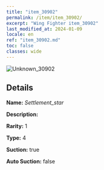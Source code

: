 ```yaml
---
title: "item_30902"
permalink: /item/item_30902/
excerpt: "Wing Fighter item_30902"
last_modified_at: 2024-01-09
locale: en
ref: "item_30902.md"
toc: false
classes: wide
---
```



 ![Unknown_30902](/images/item/Settlement_star_p.png)



## Details

 **Name:** *Settlement_star* 

 **Description:** 

 **Rarity:** 1 

 **Type:** 4 

 **Suction:** true 

 **Auto Suction:** false 


